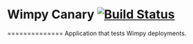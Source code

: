 # Wimpy Canary [![Build Status](https://travis-ci.org/wimpy/canary.svg?branch=master)](https://travis-ci.org/wimpy/canary)
==============
Application that tests Wimpy deployments. 

